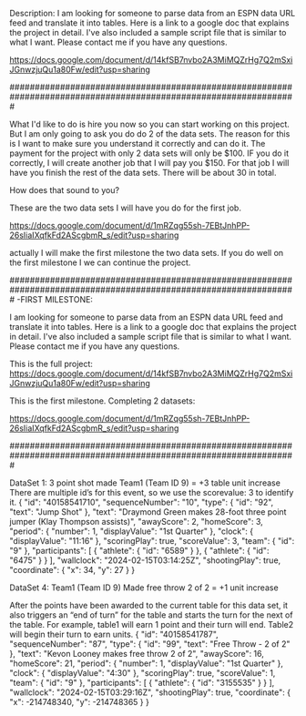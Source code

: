 Description:
I am looking for someone to parse data from an ESPN data URL feed and translate it into tables. Here is a link to a google doc that explains the project in detail. I've also included a sample script file that is similar to what I want. Please contact me if you have any questions.

https://docs.google.com/document/d/14kfSB7nvbo2A3MiMQZrHg7Q2mSxiJGnwzjuQu1a80Fw/edit?usp=sharing 


#################################################################################################################

What I'd like to do is hire you now so you can start working on this project. But I am only going to ask you do do 2 of the data sets. The reason for this is I want to make sure you understand it correctly and can do it. The payment for the project with only 2 data sets will only be $100. IF you do it correctly, I will create another job that I will pay you $150. For that job I will have you finish the rest of the data sets. There will be about 30 in total.

How does that sound to you?

These are the two data sets I will have you do for the first job.

https://docs.google.com/document/d/1mRZqg55sh-7EBtJnhPP-26sIiaIXqfkFd2AScgbmR_s/edit?usp=sharing

actually I will make the first milestone the two data sets. If you do well on the first milestone I we can continue the project.

#################################################################################################################
-FIRST MILESTONE:

I am looking for someone to parse data from an ESPN data URL feed and translate it into tables. Here is a link to a google doc that explains the project in detail. I've also included a sample script file that is similar to what I want. Please contact me if you have any questions.



This is the full project:
https://docs.google.com/document/d/14kfSB7nvbo2A3MiMQZrHg7Q2mSxiJGnwzjuQu1a80Fw/edit?usp=sharing


This is the first milestone. Completing 2 datasets: 

https://docs.google.com/document/d/1mRZqg55sh-7EBtJnhPP-26sIiaIXqfkFd2AScgbmR_s/edit?usp=sharing

#################################################################################################################

DataSet 1: 3 point shot made Team1 (Team ID 9) = +3 table unit increase
There are multiple id’s for this event, so we use the scorevalue: 3 to identify it. 
{
    "id": "40158541710",
    "sequenceNumber": "10",
    "type": {
        "id": "92",
        "text": "Jump Shot"
    },
    "text": "Draymond Green makes 28-foot three point jumper (Klay Thompson assists)",
    "awayScore": 2,
    "homeScore": 3,
    "period": {
        "number": 1,
        "displayValue": "1st Quarter"
    },
    "clock": {
        "displayValue": "11:16"
    },
    "scoringPlay": true,
    "scoreValue": 3,
    "team": {
        "id": "9"
    },
    "participants": [
        {
            "athlete": {
                "id": "6589"
            }
        },
        {
            "athlete": {
                "id": "6475"
            }
        }
    ],
    "wallclock": "2024-02-15T03:14:25Z",
    "shootingPlay": true,
    "coordinate": {
        "x": 34,
        "y": 27
    }
}

DataSet 4: Team1 (Team ID 9) Made free throw 2 of 2 = +1 unit increase

After the points have been awarded to the current table for this data set, it also triggers an “end of turn” for the table and starts the turn for the next of the table. For example, table1 will earn 1 point and their turn will end. Table2 will begin their turn to earn units. 
{
    "id": "40158541787",
    "sequenceNumber": "87",
    "type": {
        "id": "99",
        "text": "Free Throw - 2 of 2"
    },
    "text": "Kevon Looney makes free throw 2 of 2",
    "awayScore": 16,
    "homeScore": 21,
    "period": {
        "number": 1,
        "displayValue": "1st Quarter"
    },
    "clock": {
        "displayValue": "4:30"
    },
    "scoringPlay": true,
    "scoreValue": 1,
    "team": {
        "id": "9"
    },
    "participants": [
        {
            "athlete": {
                "id": "3155535"
            }
        }
    ],
    "wallclock": "2024-02-15T03:29:16Z",
    "shootingPlay": true,
    "coordinate": {
        "x": -214748340,
        "y": -214748365
    }
}

